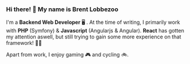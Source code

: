 ### Hi there!  :wave:  My name is Brent Lobbezoo

I'm a **Backend Web Developer** 🖥️ . At the time of writing, I primarily work with **PHP** (Symfony) & **Javascript** (Angularjs & Angular). **React** has gotten my attention aswell, but still trying to gain some more experience on that framework! 🧑‍🎓

Apart from work, I enjoy gaming 🎮  and cycling 🚲.
